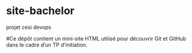 # site-bachelor
projet cesi devops

#Ce dépôt contient un mini-site HTML utilisé pour découvrir Git et GitHub dans le cadre d’un TP d’initiation. 